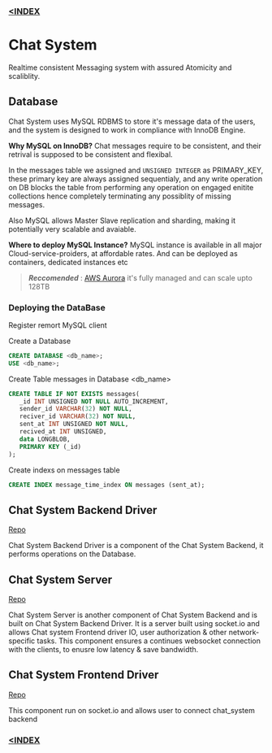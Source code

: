 ### [<INDEX](https://b19kiit.github.io/OEE_DOCS/)

# Chat System

Realtime consistent Messaging system with assured Atomicity and scaliblity.

## Database
Chat System uses MySQL RDBMS to store it's message data of the users, and the system is designed to work in compliance with InnoDB Engine.

**Why MySQL on InnoDB?**
Chat messages require to be consistent, and their retrival is supposed to be consistent and flexibal.

In the messages table we assigned and `UNSIGNED INTEGER` as PRIMARY_KEY, these primary key are always assigned sequentialy, and any write operation on DB blocks the table from performing any operation on engaged enitite collections hence completely terminating any possiblity of missing messages.

Also MySQL allows Master Slave replication and sharding, making it potentially very scalable and avaiable.

**Where to deploy MySQL Instance?**
MySQL instance is available in all major Cloud-service-proiders, at affordable rates. And can be deployed as containers, dedicated instances etc

>  ***Reccomended*** : [AWS Aurora](https://aws.amazon.com/rds/aurora/?aurora-whats-new.sort-by=item.additionalFields.postDateTime&aurora-whats-new.sort-order=desc) it's fully managed and can scale upto 128TB

### Deploying the DataBase

Register remort MySQL client

Create a Database
```sql
CREATE DATABASE <db_name>;
USE <db_name>;
```

Create Table messages in Database <db_name>
```sql
CREATE TABLE IF NOT EXISTS messages(
   _id INT UNSIGNED NOT NULL AUTO_INCREMENT,
   sender_id VARCHAR(32) NOT NULL,
   reciver_id VARCHAR(32) NOT NULL,
   sent_at INT UNSIGNED NOT NULL,
   recived_at INT UNSIGNED,
   data LONGBLOB,
   PRIMARY KEY (_id)
);
```

Create indexs on messages table
```sql
CREATE INDEX message_time_index ON messages (sent_at);
```

## Chat System Backend Driver

[Repo](https://bitbucket.org/rishavbhowmiktgs/chat_system_bk_driver/src/master/)

Chat System Backend Driver is a component of the Chat System Backend, it performs operations on the Database.

## Chat System Server

[Repo](https://bitbucket.org/rishavbhowmiktgs/chat_system_server/src)

Chat System Server is another component of Chat System Backend and is built on Chat System Backend Driver. It is a server built using socket.io and allows Chat system Frontend driver IO, user authorization & other network-specific tasks. This component ensures a continues websocket connection with the clients, to enusre low latency & save bandwidth.

## Chat System Frontend Driver

[Repo](https://bitbucket.org/rishavbhowmiktgs/chat_system_front_end_driver/src/master/)

This component run on socket.io and allows user to connect chat_system backend


### [<INDEX](https://b19kiit.github.io/OEE_DOCS/)
